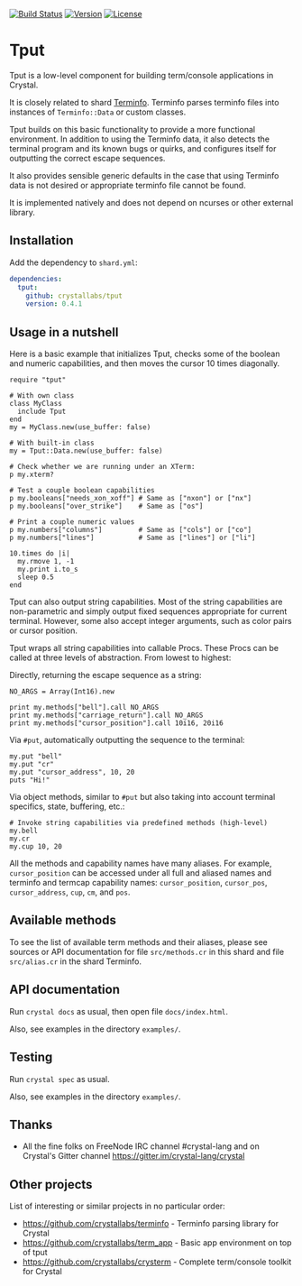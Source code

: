 [![Build Status](https://travis-ci.com/crystallabs/tput.svg?branch=master)](https://travis-ci.com/crystallabs/tput)
[![Version](https://img.shields.io/github/tag/crystallabs/tput.svg?maxAge=360)](https://github.com/crystallabs/tput/releases/latest)
[![License](https://img.shields.io/github/license/crystallabs/tput.svg)](https://github.com/crystallabs/tput/blob/master/LICENSE)

# Tput

Tput is a low-level component for building term/console applications in Crystal.

It is closely related to shard [Terminfo](https://github.com/crystallabs/terminfo).
Terminfo parses terminfo files into instances of `Terminfo::Data` or custom classes.

Tput builds on this basic functionality to provide a more functional environment.
In addition to using the Terminfo data, it also detects the terminal program and its
known bugs or quirks, and configures itself for outputting the correct escape sequences.

It also provides sensible generic defaults in the case that using Terminfo data is not
desired or appropriate terminfo file cannot be found.

It is implemented natively and does not depend on ncurses or other external library.

## Installation

Add the dependency to `shard.yml`:

```yaml
dependencies:
  tput:
    github: crystallabs/tput
    version: 0.4.1
```

## Usage in a nutshell

Here is a basic example that initializes Tput, checks some of the boolean and numeric capabilities,
and then moves the cursor 10 times diagonally.

```crystal
require "tput"

# With own class
class MyClass
  include Tput
end
my = MyClass.new(use_buffer: false)

# With built-in class
my = Tput::Data.new(use_buffer: false)

# Check whether we are running under an XTerm:
p my.xterm?

# Test a couple boolean capabilities
p my.booleans["needs_xon_xoff"] # Same as ["nxon"] or ["nx"]
p my.booleans["over_strike"]    # Same as ["os"]

# Print a couple numeric values
p my.numbers["columns"]         # Same as ["cols"] or ["co"]
p my.numbers["lines"]           # Same as ["lines"] or ["li"]

10.times do |i|
  my.rmove 1, -1
  my.print i.to_s
  sleep 0.5
end
```

Tput can also output string capabilities. Most of the string capabilities are
non-parametric and simply output fixed sequences appropriate for current terminal.
However, some also accept integer arguments, such as color pairs or cursor position.

Tput wraps all string capabilities into callable Procs. These Procs can be called at
three levels of abstraction. From lowest to highest:

Directly, returning the escape sequence as a string:

```crystal
NO_ARGS = Array(Int16).new

print my.methods["bell"].call NO_ARGS
print my.methods["carriage_return"].call NO_ARGS
print my.methods["cursor_position"].call 10i16, 20i16
```

Via `#put`, automatically outputting the sequence to the terminal:

```crystal
my.put "bell"
my.put "cr"
my.put "cursor_address", 10, 20
puts "Hi!"
```

Via object methods, similar to `#put` but also taking into account terminal specifics,
state, buffering, etc.:

```crystal
# Invoke string capabilities via predefined methods (high-level)
my.bell
my.cr
my.cup 10, 20
```

All the methods and capability names have many aliases. For example,
`cursor_position` can be accessed under all full and aliased names and
terminfo and termcap capability names: `cursor_position`, `cursor_pos`,
`cursor_address`, `cup`, `cm`, and `pos`.

## Available methods

To see the list of available term methods and their aliases, please see sources or
API documentation for file `src/methods.cr` in this shard and file `src/alias.cr`
in the shard Terminfo.

## API documentation

Run `crystal docs` as usual, then open file `docs/index.html`.

Also, see examples in the directory `examples/`.

## Testing

Run `crystal spec` as usual.

Also, see examples in the directory `examples/`.

## Thanks

* All the fine folks on FreeNode IRC channel #crystal-lang and on Crystal's Gitter channel https://gitter.im/crystal-lang/crystal

## Other projects

List of interesting or similar projects in no particular order:

- https://github.com/crystallabs/terminfo - Terminfo parsing library for Crystal
- https://github.com/crystallabs/term_app - Basic app environment on top of tput
- https://github.com/crystallabs/crysterm - Complete term/console toolkit for Crystal
